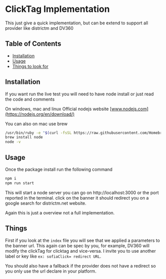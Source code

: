 # ClickTag Implementation

This just give a quick implementation, but can be extend to support all provider like districtm and DV360

## Table of Contents

- [Installation](#installation)
- [Usage](#usage)
- [Things to look for](#things)

## Installation

If you want run the live test you will need to have node install or just read the code and comments

On windows, mac and linux
Official nodejs website 
[www.nodejs.com](https://nodejs.org/en/download/)

You can also on mac use brew
 
```bash
/usr/bin/ruby -e "$(curl -fsSL https://raw.githubusercontent.com/Homebrew/install/master/install)"
brew install node
node -v
```

## Usage

Once the package install run the following command
```bash
npm i
npm run start

```

This will start a node server you can go on http://localhost:3000 or the port reported in the terminal.
click on the banner it should redirect you on a google search for districtm.net website.

Again this is just a overview not a full implementation.

## Things

First if you look at the `index` file you will see that we applied a parameters to the banner url.
This again can be spec by you, for example, DV360 will modify the clickTag for clicktag and vice-versa.
I invite you to use another label or key like `ex: sofiaClick= redirect URL`.

You should also have a fallback if the provider does not have a redirect so you only use the url declare in your platform.





